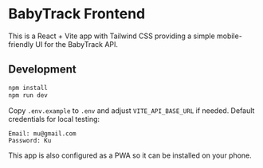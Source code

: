 # BabyTrack Frontend

This is a React + Vite app with Tailwind CSS providing a simple mobile-friendly UI for the BabyTrack API.

## Development

```bash
npm install
npm run dev
```

Copy `.env.example` to `.env` and adjust `VITE_API_BASE_URL` if needed.
Default credentials for local testing:

```
Email: mu@gmail.com
Password: Ku
```

This app is also configured as a PWA so it can be installed on your phone.
